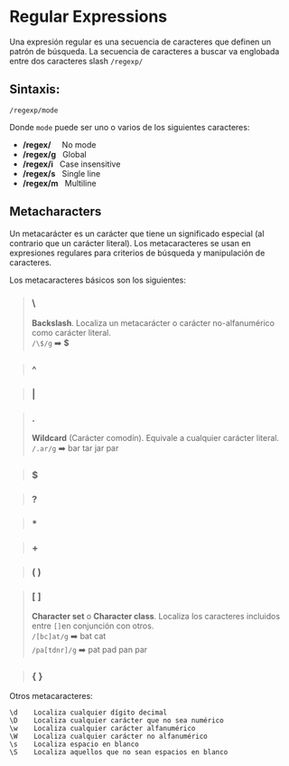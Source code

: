 # Regular Expressions
Una expresión regular es una secuencia de caracteres que definen un patrón de búsqueda.
La secuencia de caracteres a buscar va englobada entre dos caracteres slash `/regexp/`

## Sintaxis:
```
/regexp/mode
```
Donde `mode` puede ser uno o varios de los siguientes caracteres:
* **/regex/**&nbsp;&nbsp;&nbsp;&nbsp;&nbsp;No mode 
* **/regex/g**&nbsp;&nbsp;&nbsp;Global
* **/regex/i**&nbsp;&nbsp;&nbsp;Case insensitive 
* **/regex/s**&nbsp;&nbsp;&nbsp;Single line 
* **/regex/m**&nbsp;&nbsp;&nbsp;Multiline

## Metacharacters
Un metacarácter es un carácter que tiene un significado especial (al contrario que un carácter literal).
Los metacaracteres se usan en expresiones regulares para criterios de búsqueda y manipulación de caracteres.

Los metacaracteres básicos son los siguientes:

> ### \
> **Backslash**. Localiza un metacarácter o carácter no-alfanumérico como carácter literal. <br>
`/\$/g` :arrow_right: **$**


>### ^

>### |

> ### . 
> **Wildcard** (Carácter comodín). Equivale a cualquier carácter literal.<br>
`/.ar/g` :arrow_right: bar tar jar par


>### $ 

>### ? 

>### * 

>### + 

>### ( )

> ### [ ]
> **Character set** o **Character class**. Localiza los caracteres incluidos entre `[]`en conjunción con otros.<br>
`/[bc]at/g`  :arrow_right:  bat cat <br>
`/pa[tdnr]/g`  :arrow_right:  pat pad pan par

> ### { }

Otros metacaracteres:
```
\d    Localiza cualquier dígito decimal
\D    Localiza cualquier carácter que no sea numérico
\w    Localiza cualquier carácter alfanumérico
\W    Localiza cualquier carácter no alfanumérico
\s    Localiza espacio en blanco
\S    Localiza aquellos que no sean espacios en blanco
```
